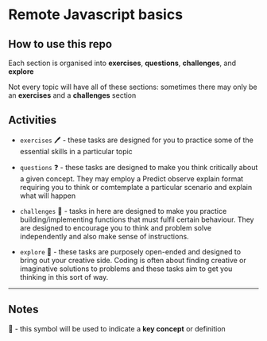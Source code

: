 # Remote Javascript basics

## How to use this repo

Each section is organised into **exercises**, **questions**, **challenges**, and **explore**

Not every topic will have all of these sections: sometimes there may only be an **exercises** and a **challenges** section

## Activities

- `exercises` 🖊️ - these tasks are designed for you to practice some of the essential skills in a particular topic

- `questions` ❓ - these tasks are designed to make you think critically about a given concept. They may employ a Predict observe explain format requiring you to think or comtemplate a particular scenario and explain what will happen

- `challenges` 🧠 - tasks in here are designed to make you practice building/implementing functions that must fulfil certain behaviour. They are designed to encourage you to think and problem solve independently and also make sense of instructions.

- `explore` 🎨 - these tasks are purposely open-ended and designed to bring out your creative side. Coding is often about finding creative or imaginative solutions to problems and these tasks aim to get you thinking in this sort of way.

---

## Notes

🔑 - this symbol will be used to indicate a **key concept** or definition
